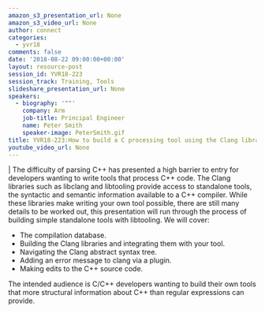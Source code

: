 ```yaml
---
amazon_s3_presentation_url: None
amazon_s3_video_url: None
author: connect
categories:
  - yvr18
comments: false
date: '2018-08-22 09:00:00+00:00'
layout: resource-post
session_id: YVR18-223
session_track: Training, Tools
slideshare_presentation_url: None
speakers:
  - biography: '""'
    company: Arm
    job-title: Principal Engineer
    name: Peter Smith
    speaker-image: PeterSmith.gif
title: YVR18-223:How to build a C processing tool using the Clang libraries
youtube_video_url: None
---
```

|
  The difficulty of parsing C++ has presented a high barrier to entry for developers wanting to write tools that process C++ code. The Clang libraries such as libclang and libtooling provide access to standalone tools, the syntactic and semantic information available to a C++ compiler. While these libraries make writing your own tool possible, there are still many details to be worked out, this presentation will run through the process of building simple standalone tools with libtooling. We will cover:
  - The compilation database.
  - Building the Clang libraries and integrating them with your tool.
  - Navigating the Clang abstract syntax tree.
  - Adding an error message to clang via a plugin.
  - Making edits to the C++ source code.

  The intended audience is C/C++ developers wanting to build their own tools that more structural information about C++ than regular expressions can provide.